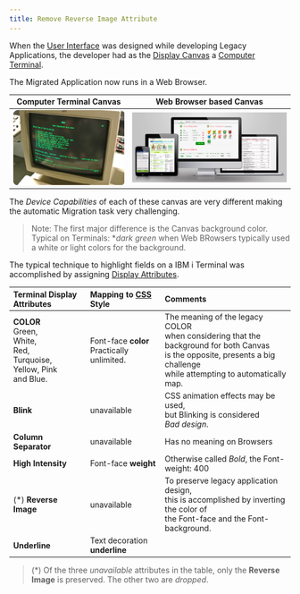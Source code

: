 ```yaml
---
title: Remove Reverse Image Attribute 
---
```


When the [User Interface](https://en.wikipedia.org/wiki/User_interface) was designed while developing Legacy Applications, the developer had as the [Display Canvas](https://en.wikipedia.org/wiki/Canvas_(GUI)) a [Computer Terminal](https://en.wikipedia.org/wiki/Computer_terminal).

The Migrated Application now runs in a Web Browser.


| Computer Terminal Canvas | Web Browser based Canvas |
| :-: | :-: |
| ![Legacy Customer Inquiry Screen](./images/ibm-terminal.png) | ![Migrated Customer Inquiry Screen](./images/web-based-application.png) |

The *Device Capabilities* of each of these canvas are very different making the automatic Migration task very challenging.

>Note: The first major difference is the Canvas background color. Typical on Terminals: **dark green* when Web BRowsers typically used a white or light colors for the background.

The typical technique to highlight fields on a IBM i Terminal was accomplished by assigning [Display Attributes](https://www.ibm.com/docs/en/i/7.5?topic=80-dspatr-display-attribute-keyword-display-files).

| Terminal Display Attributes | Mapping to [CSS](https://developer.mozilla.org/en-US/docs/Learn/CSS/First_steps/What_is_CSS) Style | Comments |
|  :- | :- | :- |
| **COLOR**<br>Green,<br> White,<br> Red,<br> Turquoise,<br> Yellow, Pink<br> and Blue. | Font-face **color**<br>Practically unlimited.| The meaning of the legacy COLOR<br> when considering that the background for both Canvas<br> is the opposite, presents a big challenge<br> while attempting to automatically map.|
| **Blink** |  unavailable | CSS animation effects may be used,<br> but Blinking is considered<br> *Bad design*. |
| **Column Separator** | unavailable | Has no meaning on Browsers |
| **High Intensity** | Font-face **weight** | Otherwise called *Bold*, the Font-weight: 400 |
| (*) **Reverse Image** | unavailable | To preserve legacy application design,<br> this is accomplished by inverting the color of<br> the Font-face and the Font-background.|
| **Underline** |  Text decoration **underline** | |

>(\*) Of the three *unavailable* attributes in the table, only the **Reverse Image** is preserved. The other two are *dropped*.

